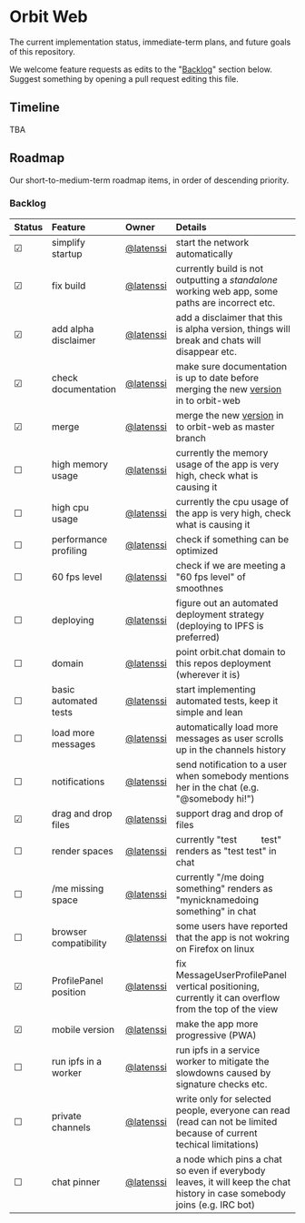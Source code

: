 # Orbit Web

The current implementation status, immediate-term plans, and future goals of this repository.

We welcome feature requests as edits to the "[Backlog](#backlog)" section below. Suggest something by opening a pull request editing this file.

## Timeline

TBA

## Roadmap

Our short-to-medium-term roadmap items, in order of descending priority.

### Backlog

| Status  | Feature               | Owner                                    | Details                                                                                                                       |
| :------ | :-------------------- | :--------------------------------------- | :---------------------------------------------------------------------------------------------------------------------------- |
| &#9745; | simplify startup      | [@latenssi](https://github.com/latenssi) | start the network automatically                                                                                               |
| &#9745; | fix build             | [@latenssi](https://github.com/latenssi) | currently build is not outputting a _standalone_ working web app, some paths are incorrect etc.                               |
| &#9745; | add alpha disclaimer  | [@latenssi](https://github.com/latenssi) | add a disclaimer that this is alpha version, things will break and chats will disappear etc.                                  |
| &#9745; | check documentation   | [@latenssi](https://github.com/latenssi) | make sure documentation is up to date before merging the new [version](https://github.com/orbitdb/orbit-chat) in to orbit-web |
| &#9745; | merge                 | [@latenssi](https://github.com/latenssi) | merge the new [version](https://github.com/orbitdb/orbit-chat) in to orbit-web as master branch                               |
| &#9744; | high memory usage     | [@latenssi](https://github.com/latenssi) | currently the memory usage of the app is very high, check what is causing it                                                  |
| &#9744; | high cpu usage        | [@latenssi](https://github.com/latenssi) | currently the cpu usage of the app is very high, check what is causing it                                                     |
| &#9744; | performance profiling | [@latenssi](https://github.com/latenssi) | check if something can be optimized                                                                                           |
| &#9744; | 60 fps level          | [@latenssi](https://github.com/latenssi) | check if we are meeting a "60 fps level" of smoothnes                                                                         |
| &#9744; | deploying             | [@latenssi](https://github.com/latenssi) | figure out an automated deployment strategy (deploying to IPFS is preferred)                                                  |
| &#9744; | domain                | [@latenssi](https://github.com/latenssi) | point orbit.chat domain to this repos deployment (wherever it is)                                                             |
| &#9744; | basic automated tests | [@latenssi](https://github.com/latenssi) | start implementing automated tests, keep it simple and lean                                                                   |
| &#9744; | load more messages    | [@latenssi](https://github.com/latenssi) | automatically load more messages as user scrolls up in the channels history                                                   |
| &#9744; | notifications         | [@latenssi](https://github.com/latenssi) | send notification to a user when somebody mentions her in the chat (e.g. "&commat;somebody hi!")                              |
| &#9745; | drag and drop files   | [@latenssi](https://github.com/latenssi) | support drag and drop of files                                                                                                |
| &#9744; | render spaces         | [@latenssi](https://github.com/latenssi) | currently "test&nbsp;&nbsp;&nbsp;&nbsp;&nbsp;&nbsp;&nbsp;&nbsp;&nbsp;&nbsp;test" renders as "test test" in chat               |
| &#9744; | /me missing space     | [@latenssi](https://github.com/latenssi) | currently "/me doing something" renders as "mynicknamedoing something" in chat                                                |
| &#9744; | browser compatibility | [@latenssi](https://github.com/latenssi) | some users have reported that the app is not wokring on Firefox on linux                                                      |
| &#9745; | ProfilePanel position | [@latenssi](https://github.com/latenssi) | fix MessageUserProfilePanel vertical positioning, currently it can overflow from the top of the view                          |
| &#9745; | mobile version        | [@latenssi](https://github.com/latenssi) | make the app more progressive (PWA)                                                                                           |
| &#9744; | run ipfs in a worker  | [@latenssi](https://github.com/latenssi) | run ipfs in a service worker to mitigate the slowdowns caused by signature checks etc.                                        |
| &#9744; | private channels      | [@latenssi](https://github.com/latenssi) | write only for selected people, everyone can read (read can not be limited because of current techical limitations)           |
| &#9744; | chat pinner           | [@latenssi](https://github.com/latenssi) | a node which pins a chat so even if everybody leaves, it will keep the chat history in case somebody joins (e.g. IRC bot)     |
